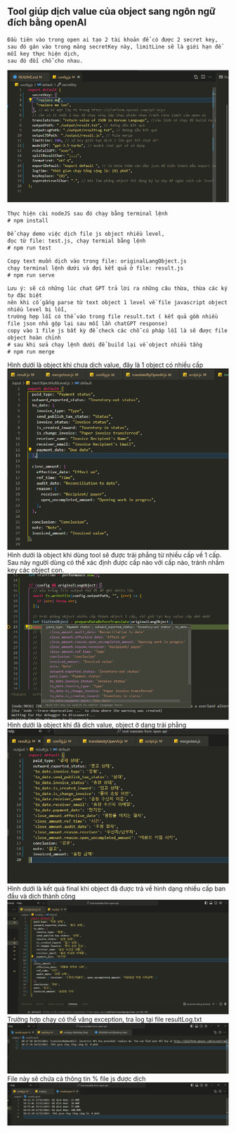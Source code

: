 ## Tool giúp dịch value của object sang ngôn ngữ đích bằng openAI

```
Đầu tiên vào trong open ai tạo 2 tài khoản để có được 2 secret key,
sau đó gán vào trong mảng secretKey này, limitLine sẽ là giới hạn để mỗi key thực hiện dịch,
sau đó đổi chỗ cho nhau.
```

![Ảnh config](images/read-config.png)

```
Thực hiện cài nodeJS sau đó chạy bằng terminal lệnh
# npm install
```

```
Để chạy demo việc dịch file js object nhiều level,
đọc từ file: test.js, chạy termial bằng lệnh
# npm run test
```

```
Copy text muốn dịch vào trong file: originalLangObject.js
chạy terminal lệnh dưới và đợi kết quả ở file: result.js
# npm run serve
```

```
Lưu ý: sẽ có những lúc chat GPT trả lời ra những câu thừa, thừa các ký tự đặc biệt
nên khi cố gắng parse từ text object 1 level về file javascript object nhiều level bị lỗi,
trường hợp lỗi có thể vào trong file result.txt ( kết quả gồm nhiều file json nhỏ gộp lại sau mỗi lần chatGPT response)
copy vào 1 file js bất kỳ để check các chỗ cú pháp lỗi là sẽ được file object hoàn chỉnh
# sau khi sửa chạy lệnh dưới để build lại về object nhiều tầng
# npm run merge
```

Hình dưới là object khi chưa dịch value, đây là 1 object có nhiều cấp
![Ảnh file đầu vào](images/input-test.png)
Hình dưới là object khi dùng tool sẽ được trải phẳng từ nhiều cấp về 1 cấp.
Sau này người dùng có thể xác định được cấp nào với cấp nào, tránh nhầm key các object con.
![Ảnh object được trải phẳng về 1 cấp](<images/multiple-level-object to single-level-object.png>)
Hình dưới là object khi đã dịch value, object ở dạng trải phẳng
![Ảnh file đầu ra dạng thô](images/translated-one-level-object.png)
Hình dưới là kết quả final khi object đã được trả về hình dạng nhiều cấp ban đầu và dịch thành công
![Alt file đầu ra dạng hoàn thiện](images/one-level-to-multiple-level-object.png)
Trường hợp chạy có thể văng exception, tra log tại file resultLog.txt
![Alt text](images/log-file.png)
File này sẽ chứa cả thông tin % file js được dịch
![Alt text](images/log-success-percent-file.png)